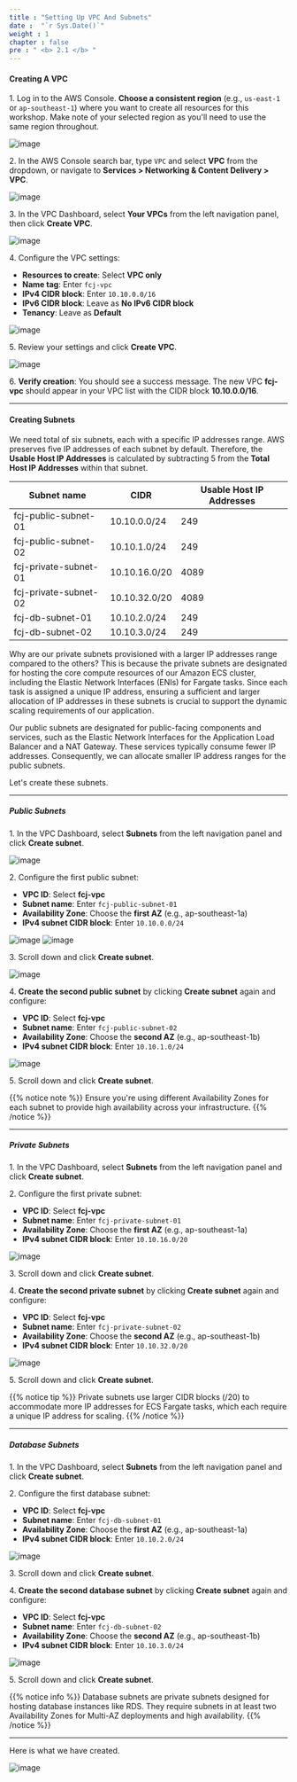 ```yaml
---
title : "Setting Up VPC And Subnets"
date :  "`r Sys.Date()`" 
weight : 1
chapter : false
pre : " <b> 2.1 </b> "
---
```


#### Creating A VPC

1\. Log in to the AWS Console. **Choose a consistent region** (e.g., `us-east-1` or `ap-southeast-1`) where you want to create all resources for this workshop. Make note of your selected region as you'll need to use the same region throughout.

![image](/images/2.1/Group1.png)

2\. In the AWS Console search bar, type `VPC` and select **VPC** from the dropdown, or navigate to **Services > Networking & Content Delivery > VPC**.

![image](/images/2.1/Group2.png)

3\. In the VPC Dashboard, select **Your VPCs** from the left navigation panel, then click **Create VPC**.

![image](/images/2.1/Group3.png)

4\. Configure the VPC settings:
   - **Resources to create**: Select **VPC only**
   - **Name tag**: Enter `fcj-vpc`
   - **IPv4 CIDR block**: Enter `10.10.0.0/16`
   - **IPv6 CIDR block**: Leave as **No IPv6 CIDR block**
   - **Tenancy**: Leave as **Default**

![image](/images/2.1/Group5.png)

5\. Review your settings and click **Create VPC**.

![image](/images/2.1/Group4.png)

6\. **Verify creation**: You should see a success message. The new VPC **fcj-vpc** should appear in your VPC list with the CIDR block **10.10.0.0/16**.

___

#### Creating Subnets

We need total of six subnets, each with a specific IP addresses range. AWS preserves five IP addresses of each subnet by default. Therefore, the **Usable Host IP Addresses** is calculated by subtracting 5 from the **Total Host IP Addresses** within that subnet.

| Subnet name           | CIDR          | Usable Host IP Addresses |
| --------------------- | ------------- | ------------------------ |
| fcj-public-subnet-01  | 10.10.0.0/24  | 249                      |
| fcj-public-subnet-02  | 10.10.1.0/24  | 249                      |
| fcj-private-subnet-01 | 10.10.16.0/20 | 4089                     |
| fcj-private-subnet-02 | 10.10.32.0/20 | 4089                     |
| fcj-db-subnet-01      | 10.10.2.0/24  | 249                      |
| fcj-db-subnet-02      | 10.10.3.0/24  | 249                      |

Why are our private subnets provisioned with a larger IP addresses range compared to the others? This is because the private subnets are designated for hosting the core compute resources of our Amazon ECS cluster, including the Elastic Network Interfaces (ENIs) for Fargate tasks. Since each task is assigned a unique IP address, ensuring a sufficient and larger allocation of IP addresses in these subnets is crucial to support the dynamic scaling requirements of our application.

Our public subnets are designated for public-facing components and services, such as the Elastic Network Interfaces for the Application Load Balancer and a NAT Gateway. These services typically consume fewer IP addresses. Consequently, we can allocate smaller IP address ranges for the public subnets.

Let's create these subnets.

___

##### **Public Subnets**

1\. In the VPC Dashboard, select **Subnets** from the left navigation panel and click **Create subnet**.

![image](/images/2.1/Group6.png)

2\. Configure the first public subnet:
   - **VPC ID**: Select **fcj-vpc**
   - **Subnet name**: Enter `fcj-public-subnet-01`
   - **Availability Zone**: Choose the **first AZ** (e.g., ap-southeast-1a)
   - **IPv4 subnet CIDR block**: Enter `10.10.0.0/24`

![image](/images/2.1/Group8.png)
![image](/images/2.1/Group7.png)

3\. Scroll down and click **Create subnet**.

![image](/images/2.1/Group9.png)

4\. **Create the second public subnet** by clicking **Create subnet** again and configure:
   - **VPC ID**: Select **fcj-vpc** 
   - **Subnet name**: Enter `fcj-public-subnet-02`
   - **Availability Zone**: Choose the **second AZ** (e.g., ap-southeast-1b)
   - **IPv4 subnet CIDR block**: Enter `10.10.1.0/24`

![image](/images/2.1/Group10.png)

5\. Scroll down and click **Create subnet**.

{{% notice note %}}
Ensure you're using different Availability Zones for each subnet to provide high availability across your infrastructure.
{{% /notice %}}

___

##### **Private Subnets**

1\. In the VPC Dashboard, select **Subnets** from the left navigation panel and click **Create subnet**.

2\. Configure the first private subnet:
   - **VPC ID**: Select **fcj-vpc**
   - **Subnet name**: Enter `fcj-private-subnet-01`
   - **Availability Zone**: Choose the **first AZ** (e.g., ap-southeast-1a)
   - **IPv4 subnet CIDR block**: Enter `10.10.16.0/20`

![image](/images/2.1/Group11.png)

3\. Scroll down and click **Create subnet**.

4\. **Create the second private subnet** by clicking **Create subnet** again and configure:
   - **VPC ID**: Select **fcj-vpc**
   - **Subnet name**: Enter `fcj-private-subnet-02`
   - **Availability Zone**: Choose the **second AZ** (e.g., ap-southeast-1b)
   - **IPv4 subnet CIDR block**: Enter `10.10.32.0/20`

![image](/images/2.1/Group13.png)

5\. Scroll down and click **Create subnet**.

{{% notice tip %}}
Private subnets use larger CIDR blocks (/20) to accommodate more IP addresses for ECS Fargate tasks, which each require a unique IP address for scaling.
{{% /notice %}}

___

##### **Database Subnets**

1\. In the VPC Dashboard, select **Subnets** from the left navigation panel and click **Create subnet**.

2\. Configure the first database subnet:
   - **VPC ID**: Select **fcj-vpc**
   - **Subnet name**: Enter `fcj-db-subnet-01`
   - **Availability Zone**: Choose the **first AZ** (e.g., ap-southeast-1a)
   - **IPv4 subnet CIDR block**: Enter `10.10.2.0/24`

![image](/images/2.1/Group14.png)

3\. Scroll down and click **Create subnet**.

4\. **Create the second database subnet** by clicking **Create subnet** again and configure:
   - **VPC ID**: Select **fcj-vpc**
   - **Subnet name**: Enter `fcj-db-subnet-02`
   - **Availability Zone**: Choose the **second AZ** (e.g., ap-southeast-1b)
   - **IPv4 subnet CIDR block**: Enter `10.10.3.0/24`

![image](/images/2.1/Group15.png)

5\. Scroll down and click **Create subnet**.

{{% notice info %}}
Database subnets are private subnets designed for hosting database instances like RDS. They require subnets in at least two Availability Zones for Multi-AZ deployments and high availability.
{{% /notice %}}

___

Here is what we have created.

![image](/images/2.1/Group16.png)